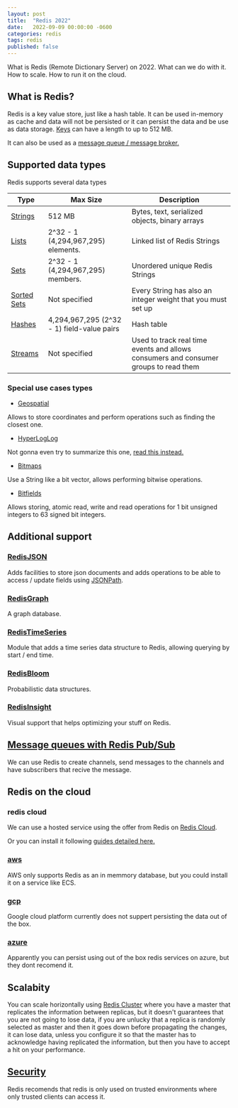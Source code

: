 ```yaml
---
layout: post
title:  "Redis 2022"
date:   2022-09-09 00:00:00 -0600
categories: redis
tags: redis
published: false
---
```


What is Redis (Remote Dictionary Server) on 2022. What can we do with it. How to scale. How to run it on the cloud.

## What is Redis?

Redis is a key value store, just like a hash table. It can be used in-memory as cache and data will not be persisted or it can persist the data and be use as data storage. [Keys][redis keys] can have a length to up to 512 MB.

It can also be used as a [message queue / message broker.][redis message queue and message broker]

## Supported data types

Redis supports several data types

|Type                |Max Size            | Description              |
|--------------------|--------------------|--------------------------|
|[Strings][redis Strings]|512 MB              | Bytes, text, serialized objects, binary arrays             |
|[Lists][redis Lists]|2^32 - 1 (4,294,967,295) elements.            | Linked list of Redis Strings           |
|[Sets][redis Sets]| 2^32 - 1 (4,294,967,295) members.              | Unordered unique Redis Strings            |
|[Sorted Sets][redis Sorted Sets]| Not specified | Every String has also an integer weight that you must set up |
|[Hashes][redis Hashes]| 4,294,967,295 (2^32 - 1) field-value pairs              | Hash table |
|[Streams][redis Streams]|  Not specified |Used to track real time events and allows consumers and consumer groups to read them|

### Special use cases types

- [Geospatial][redis Geospatial]

Allows to store coordinates and perform operations such as finding the closest one.

- [HyperLogLog][redis HyperLogLog]

Not gonna even try to summarize this one, [read this instead.][Redis new data structure: the HyperLogLog]

- [Bitmaps][redis Bitmaps]

Use a String like a bit vector, allows performing bitwise operations.

- [Bitfields][redis Bitfields]

Allows storing, atomic read, write and read operations for 1 bit unsigned integers to 63 signed bit integers.

## Additional support

### [RedisJSON][Redis JSON]

Adds facilities to store json documents and adds operations to be able to access / update fields using [JSONPath][JSONPath].

### [RedisGraph][Redis Graph]

A graph database.

### [RedisTimeSeries][Redis TimeSeries]

Module that adds a time series data structure to Redis, allowing querying by start / end time.

### [RedisBloom][Redis Bloom]

Probabilistic data structures.

### [RedisInsight][Redis Insight]

Visual support that helps optimizing your stuff on Redis.

## [Message queues with Redis Pub/Sub][Redis PubSub]

We can use Redis to create channels, send messages to the channels and have subscribers that recive the message.

## Redis on the cloud

### redis cloud

We can use a hosted service using the offer from Redis on [Redis Cloud][Redis cloud].

Or you can install it following [guides detailed here.][Redis install]

### [aws][aws]

AWS only supports Redis as an in memmory database, but you could install it on a service like ECS.

### [gcp][gcp]

Google cloud platform currently does not suppert persisting the data out of the box.

### [azure][azure]

Apparently you can persist using out of the box redis services on azure, but they dont recomend it.

## Scalabity

You can scale horizontally using [Redis Cluster][Redis Cluster] where you have a master that replicates the information between replicas, but it doesn't guarantees that you are not going to lose data, if you are unlucky that a replica is randomly selected as master and then it goes down before propagating the changes, it can lose data, unless you configure it so that the master has to acknowledge having replicated the information, but then you have to accept a hit on your performance.

## [Security][Redis Security]

Redis recomends that redis is only used on trusted environments where only trusted clients can access it.



[redis keys]:https://redis.io/docs/data-types/tutorial/#keys
[redis message queue and message broker]:https://redis.com/solutions/use-cases/messaging/
[redis Strings]:https://redis.io/docs/data-types/tutorial/#strings
[redis Lists]:https://redis.io/docs/data-types/lists/
[redis Sets]:https://redis.io/docs/data-types/sets/
[redis Sorted Sets]:https://redis.io/docs/data-types/sorted-sets/
[redis Hashes]:https://redis.io/docs/data-types/hashes/
[redis Streams]:https://redis.io/docs/data-types/streams/
[redis Geospatial]:https://redis.io/docs/data-types/geospatial/
[redis HyperLogLog]:https://redis.io/docs/data-types/geospatial/
[redis Bitmaps]:https://redis.io/docs/data-types/geospatial/
[redis Bitfields]:https://redis.io/docs/data-types/geospatial/
[Redis new data structure: the HyperLogLog]:http://antirez.com/news/75
[Redis JSON]:https://redis.io/docs/stack/json/
[JSONPath]:https://goessner.net/articles/JsonPath/
[Redis Graph]:https://redis.io/docs/stack/graph/
[Redis TimeSeries]:https://redis.io/docs/stack/timeseries/
[Redis Bloom]:https://redis.io/docs/stack/bloom/
[Redis Insight]:https://redis.io/docs/stack/insight/
[Redis PubSub]:https://redis.io/docs/manual/pubsub/
[Redis cloud]:https://redis.com/try-free/
[Redis aws]:https://aws.amazon.com/redis/
[aws]:https://aws.amazon.com/redis/
[Redis install]:https://developer.redis.com/create/from-source/
[gcp]:https://cloud.google.com/memorystore/docs/redis/redis-overview
[azure]:https://azure.microsoft.com/en-us/products/cache/
[Redis Cluster]:https://redis.io/docs/manual/scaling/
[Redis Security]:https://redis.io/docs/manual/security/
